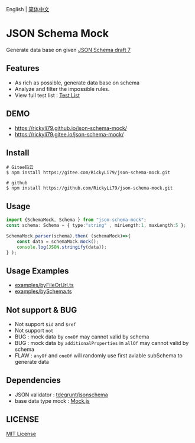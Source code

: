English | [简体中文](./README.zh-CN.md)

# JSON Schema Mock

Generate data base on given [JSON Schema draft 7](http://json-schema.org/understanding-json-schema/index.html)

## Features

- As rich as possible, generate data base on schema
- Analyze and filter the impossible rules. 
- View full test list : [Test List](./TestList.md)

## DEMO
- https://rickyli79.github.io/json-schema-mock/
- https://rickyli79.gitee.io/json-schema-mock/

## Install
```shell
# Gitee码云
$ npm install https://gitee.com/RickyLi79/json-schema-mock.git
```

```shell
# github
$ npm install https://github.com/RickyLi79/json-schema-mock.git
```

## Usage

```typescript
import {SchemaMock, Schema } from "json-schema-mock";
const schema: Schema = { type:"string" , minLength:1, maxLength:5 }; 

SchemaMock.parser(schema).then( (schemaMock)=>{
    const data = schemaMock.mock();
    console.log(JSON.stringify(data));
} );
```

## Usage Examples
- [examples/byFileOrUrl.ts](examples/byFileOrUrl.ts)
- [examples/bySchema.ts](examples/bySchema.ts)
    

## Not support & BUG
- Not support `$id` and `$ref`
- Not support `not`
- BUG : mock data by `oneOf` may cannot valid by schema
- BUG : mock data by `additionalProperties` in `allOf` may cannot valid by schema
- FLAW : `anyOf` and `oneOf` will randomly use first aviable subSchema to generate data

## Dependencies

- JSON validator : [ tdegrunt/jsonschema ](https://github.com/tdegrunt/jsonschema)
- base data type mock : [ Mock.js ](https://github.com/nuysoft/Mock)

## LICENSE
[MIT License](https://github.com/nuysoft/Mock/blob/master/LICENSE)

